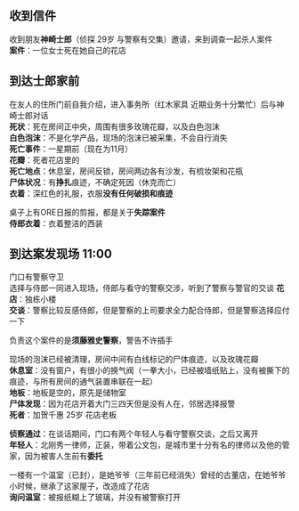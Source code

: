## 收到信件

收到朋友**神崎士郎**（侦探 29岁 与警察有交集）邀请，来到调查一起杀人案件  
**案件**：一位女士死在她自己的花店  

## 到达士郎家前  

在友人的住所门前自我介绍，进入事务所（红木家具 近期业务十分繁忙）后与神崎士郎对话  
**死状**：死在房间正中央，周围有很多玫瑰花瓣，以及白色泡沫  
**白色泡沫**：不是化学产品，现场的泡沫已被采集，不会自行消失  
**死亡事件**：一星期前（现在为11月）  
**花瓣**：死者花店里的  
**死亡地点**：休息室，房间反锁，房间两边各有沙发，有梳妆架和花瓶  
**尸体状况**：有**挣扎**痕迹，不确定死因（休克而亡）    
**衣着**：深红色的礼服，衣服**没有任何破损和痕迹**  

桌子上有ORE日报的剪报，都是关于**失踪案件**   
**侍郎衣着**：衣着整洁的西装


## 到达案发现场 11:00

门口有警察守卫  
选择与侍郎一同进入现场，侍郎与看守的警察交涉，听到了警察与警官的交谈
**花店**：独栋小楼  
**交谈**：警察比较反感侍郎，但是警察的上司要求全力配合侍郎，但是警察选择应付一下  
  
负责这个案件的是**须藤雅史警察**，警告不许插手  

现场的泡沫已经被清理，房间中间有白线标记的尸体痕迹，以及玫瑰花瓣  
**休息室**：没有窗户，有很小的换气阀（一拳大小，已经被墙纸贴上，没有被撕下的痕迹，与所有房间的通气装置串联在一起）  
**地板**：地板是空的，原先是储物室  
**尸体发现**：因为花店开着大门三四天但是没有人在，邻居选择报警  
**死者**：加贺千惠 25岁 花店老板  
  
**侦察通过**：在谈话期间，门口有两个年轻人与看守警察交谈，之后又离开  
**年轻人**：北刚秀一律师，正装，带着公文包，是城市里十分有名的律师以及他的管家，因为被害人生前有**委托**   

一楼有一个温室（已封），是她爷爷（三年前已经消失）曾经的古董店，在她爷爷小时候，继承了这家屋子，改造成了花店  
**询问温室**：被报纸糊上了玻璃，并没有被警察打开  



  
